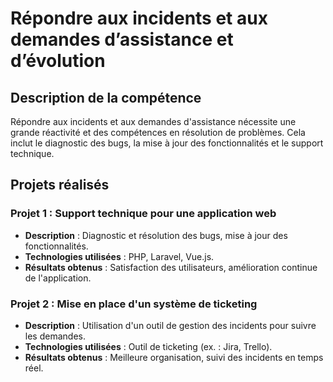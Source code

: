 # Répondre aux incidents et aux demandes d’assistance et d’évolution

## Description de la compétence
Répondre aux incidents et aux demandes d'assistance nécessite une grande réactivité et des compétences en résolution de problèmes. Cela inclut le diagnostic des bugs, la mise à jour des fonctionnalités et le support technique.

## Projets réalisés

### Projet 1 : Support technique pour une application web
- **Description** : Diagnostic et résolution des bugs, mise à jour des fonctionnalités.
- **Technologies utilisées** : PHP, Laravel, Vue.js.
- **Résultats obtenus** : Satisfaction des utilisateurs, amélioration continue de l'application.

### Projet 2 : Mise en place d'un système de ticketing
- **Description** : Utilisation d'un outil de gestion des incidents pour suivre les demandes.
- **Technologies utilisées** : Outil de ticketing (ex. : Jira, Trello).
- **Résultats obtenus** : Meilleure organisation, suivi des incidents en temps réel.
